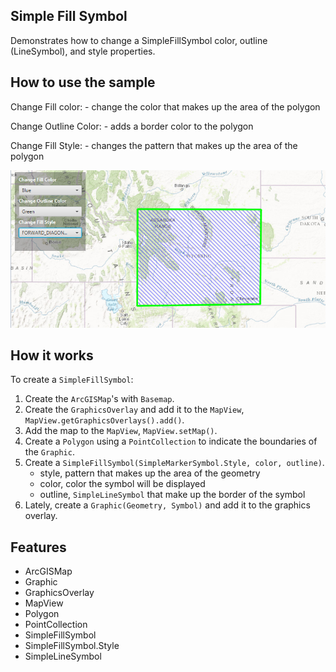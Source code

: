 <h2>Simple Fill Symbol</h2>

<p>Demonstrates how to change a SimpleFillSymbol color, outline (LineSymbol), and style properties.</p>

<h2>How to use the sample</h2>

<p>Change Fill color:
  - change the color that makes up the area of the polygon</p>

<p>Change Outline Color:
  - adds a border color to the polygon</p>

<p>Change Fill Style:
  - changes the pattern that makes up the area of the polygon</p>

<p><img src="SimpleFillSymbol.png"/></p>

<h2>How it works</h2>

<p>To create a <code>SimpleFillSymbol</code>:</p>

<ol>
  <li>Create the <code>ArcGISMap</code>'s with <code>Basemap</code>.</li>
  <li>Create the <code>GraphicsOverlay</code> and add it to the <code>MapView</code>, <code>MapView.getGraphicsOverlays().add()</code>.</li>
  <li>Add the map to the <code>MapView</code>, <code>MapView.setMap()</code>. </li>
  <li>Create a <code>Polygon</code> using a <code>PointCollection</code> to indicate the boundaries of the <code>Graphic</code>. </li>
  <li>Create a <code>SimpleFillSymbol(SimpleMarkerSymbol.Style, color, outline)</code>.
    <ul><li>style, pattern that makes up the area of the geometry </li>
      <li>color, color the symbol will be displayed</li>
      <li>outline, <code>SimpleLineSymbol</code> that make up the border of the symbol</li></ul></li>
  <li>Lately, create a <code>Graphic(Geometry, Symbol)</code> and add it to the graphics overlay.</li>
</ol>

<h2>Features</h2>

<ul>
  <li>ArcGISMap</li>
  <li>Graphic</li>
  <li>GraphicsOverlay</li>
  <li>MapView</li>
  <li>Polygon</li>
  <li>PointCollection</li>
  <li>SimpleFillSymbol</li>
  <li>SimpleFillSymbol.Style</li>
  <li>SimpleLineSymbol</li>
</ul>


